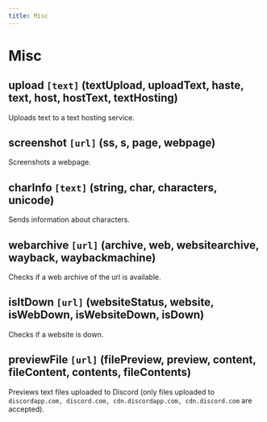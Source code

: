 ```yaml
---
title: Misc
---
```


# Misc

## upload `[text]` (textUpload, uploadText, haste, text, host, hostText, textHosting)
Uploads text to a text hosting service.

## screenshot `[url]` (ss, s, page, webpage)
Screenshots a webpage.

## charInfo `[text]` (string, char, characters, unicode)
Sends information about characters.

## webarchive `[url]` (archive, web, websitearchive, wayback, waybackmachine)
Checks if a web archive of the url is available.

## isItDown `[url]` (websiteStatus, website, isWebDown, isWebsiteDown, isDown)
Checks if a website is down.

## previewFile `[url]` (filePreview, preview, content, fileContent, contents, fileContents)
Previews text files uploaded to Discord (only files uploaded to `discordapp.com, discord.com, cdn.discordapp.com, cdn.discord.com` are accepted).
